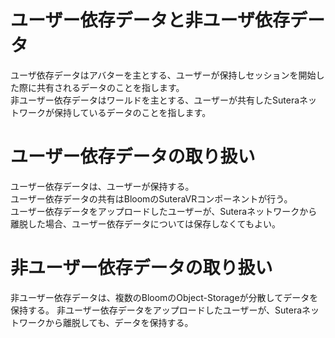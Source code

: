 # ユーザー依存データと非ユーザ依存データ
ユーザ依存データはアバターを主とする、ユーザーが保持しセッションを開始した際に共有されるデータのことを指します。  
非ユーザー依存データはワールドを主とする、ユーザーが共有したSuteraネットワークが保持しているデータのことを指します。
　
# ユーザー依存データの取り扱い
ユーザー依存データは、ユーザーが保持する。  
ユーザー依存データの共有はBloomのSuteraVRコンポーネントが行う。  
ユーザー依存データをアップロードしたユーザーが、Suteraネットワークから離脱した場合、ユーザー依存データについては保存しなくてもよい。

# 非ユーザー依存データの取り扱い
非ユーザー依存データは、複数のBloomのObject-Storageが分散してデータを保持する。 
非ユーザー依存データをアップロードしたユーザーが、Suteraネットワークから離脱しても、データを保持する。
